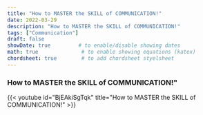 ```yaml
---
title: "How to MASTER the SKILL of COMMUNICATION!"
date: 2022-03-29
description: "How to MASTER the SKILL of COMMUNICATION!"
tags: ["Communication"]
draft: false
showDate: true         # to enable/disable showing dates
math: true              # to enable showing equations (katex)
chordsheet: true        # to add chordsheet styelsheet
---
```


### How to MASTER the SKILL of COMMUNICATION!"


{{< youtube id="BjEAkiSgTqk" title="How to MASTER the SKILL of COMMUNICATION!" >}}

